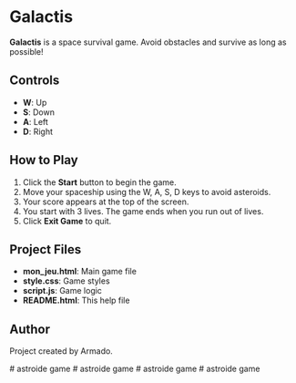<h1>Galactis</h1>
<p><strong>Galactis</strong> is a space survival game. Avoid obstacles and survive as long as possible!</p>

<h2>Controls</h2>
<ul>
  <li><strong>W</strong>: Up</li>
  <li><strong>S</strong>: Down</li>
  <li><strong>A</strong>: Left</li>
  <li><strong>D</strong>: Right</li>
</ul>

<h2>How to Play</h2>
<ol>
  <li>Click the <strong>Start</strong> button to begin the game.</li>
  <li>Move your spaceship using the W, A, S, D keys to avoid asteroids.</li>
  <li>Your score appears at the top of the screen.</li>
  <li>You start with 3 lives. The game ends when you run out of lives.</li>
  <li>Click <strong>Exit Game</strong> to quit.</li>
</ol>

<h2>Project Files</h2>
<ul>
  <li><strong>mon_jeu.html</strong>: Main game file</li>
  <li><strong>style.css</strong>: Game styles</li>
  <li><strong>script.js</strong>: Game logic</li>
  <li><strong>README.html</strong>: This help file</li>
</ul>

<h2>Author</h2>
<p>Project created by Armado.</p>
#   a s t r o i d e   g a m e  
 #   a s t r o i d e   g a m e  
 #   a s t r o i d e   g a m e  
 #   a s t r o i d e   g a m e  
 